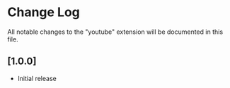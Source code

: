 # Change Log

All notable changes to the "youtube" extension will be documented in this file.

## [1.0.0]

- Initial release
